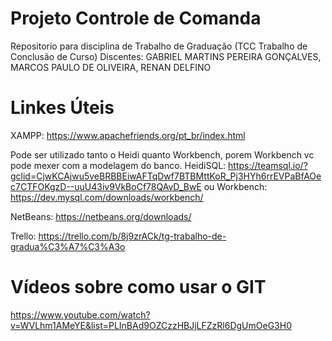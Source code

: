 # Projeto Controle de Comanda
Repositorio para disciplina de Trabalho de Graduação (TCC Trabalho de Conclusão de Curso)
Discentes: GABRIEL MARTINS PEREIRA GONÇALVES, MARCOS PAULO DE OLIVEIRA, RENAN DELFINO

# Linkes Úteis

XAMPP: https://www.apachefriends.org/pt_br/index.html

Pode ser utilizado tanto o Heidi quanto Workbench, porem Workbench vc pode mexer com a modelagem do banco.
HeidiSQL: https://teamsql.io/?gclid=CjwKCAjwu5veBRBBEiwAFTqDwf7BTBMttKoR_Pj3HYh6rrEVPaBfAOec7CTFOKgzD--uuU43iv9VkBoCf78QAvD_BwE
ou
Workbench: https://dev.mysql.com/downloads/workbench/


NetBeans: https://netbeans.org/downloads/

Trello: https://trello.com/b/8j9zrACk/tg-trabalho-de-gradua%C3%A7%C3%A3o


# Vídeos sobre como usar o GIT
https://www.youtube.com/watch?v=WVLhm1AMeYE&list=PLInBAd9OZCzzHBJjLFZzRl6DgUmOeG3H0
